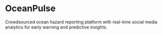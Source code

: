# OceanPulse
Crowdsourced ocean hazard reporting platform with real-time social media analytics for early warning and predictive insights.
